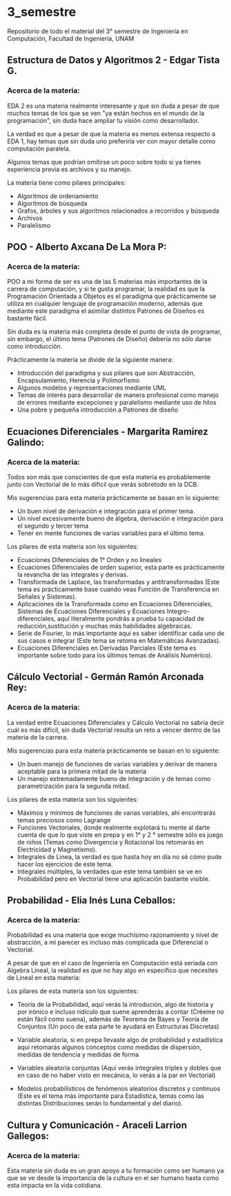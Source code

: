 # 3_semestre

Repositorio de todo el material del 3° semestre de Ingeniería en Computación, Facultad de Ingeniería, UNAM

## Estructura de Datos y Algoritmos 2 - Edgar Tista G.
### Acerca de la materia:

EDA 2 es una materia realmente interesante y que sin duda a pesar de que muchos temas de los que se ven "ya están hechos en el mundo de la programación", sin duda hace ampliar tu visión como desarrollador.

La verdad es que a pesar de que la materia es menos extensa respecto a EDA 1, hay temas que sin duda uno preferiría ver con mayor detalle como computación paralela.

Algunos temas que podrían omitirse un poco sobre todo si ya tienes experiencia previa es archivos y su manejo.

La materia tiene como pilares principales:
- Algoritmos de ordenamiento 
- Algoritmos de búsqueda
- Grafos, árboles y sus algoritmos relacionados a recorridos y búsqueda 
- Archivos
- Paralelismo 

## POO - Alberto Axcana De La Mora P: 
### Acerca de la materia:

POO a mi forma de ser es una de las 5 materias más importantes de la carrera de computación, y si te gusta programar, la realidad es que la Programación Orientada a Objetos es el paradigma que prácticamente se utiliza en cualquier lenguaje de programación moderno, además que mediante este paradigma el asimilar distintos Patrones de Diseños es bastante fácil.

Sin duda es la materia más completa desde el punto de vista de programar, sin embargo, el último tema (Patrones de Diseño) debería no sólo darse como introducción.

Prácticamente la materia se divide de la siguiente manera:
- Introducción del paradigma y sus pilares que son Abstracción, Encapsulamiento, Herencia y Polimorfismo
- Algunos modelos y representaciones mediante UML
- Temas de interés para desarrollar de manera profesional como manejo de errores mediante excepciones y paralelismo mediante uso de hilos
- Una pobre y pequeña introducción a Patrones de diseño


## Ecuaciones Diferenciales - Margarita Ramirez Galindo: 
### Acerca de la materia:


Todos son más que conscientes de que esta materia es probablemente junto con Vectorial de lo más difícil que verás sobretodo en la DCB.

Mis sugerencias para esta materia prácticamente se basan en lo siguiente:
- Un buen nivel de derivación e integración para el primer tema.
- Un nivel excesivamente bueno de álgebra, derivación e integración para el segundo y tercer tema
- Tener en mente funciones de varias variables para el último tema.

Los pilares de esta materia son los siguientes:
- Ecuaciones Diferenciales de 1° Orden y no lineales
- Ecuaciones Diferenciales de orden superior, esta parte es prácticamente la revancha de las integrales y derivas.
- Transformada de Laplace, las transformadas y antitransformadas (Este tema es prácticamente base cuando veas Función de Transferencia en Señales y Sistemas).
- Aplicaciones de la Transformada como en Ecuaciones Diferenciales, Sistemas de Ecuaciones Diferenciales y Ecuaciones Integro-diferenciales, aquí literalmente pondrás a prueba tu capacidad de reducción,sustitución y muchas más habilidades algebraicas.
- Serie de Fourier, lo más importante aquí es saber identificar cada uno de sus casos e integrar (Este tema se retoma en Matemáticas Avanzadas).
- Ecuaciones Diferenciales en Derivadas Parciales (Este tema es importante sobre todo para los últimos temas de Análisis Numérico). 

## Cálculo Vectorial - Germán Ramón Arconada Rey: 
### Acerca de la materia:

La verdad entre Ecuaciones Diferenciales y Cálculo Vectorial no sabría decir cuál es más dificil, sin duda Vectorial resulta un reto a vencer dentro de las materia de la carrera.

Mis sugerencias para esta materia prácticamente se basan en lo siguiente:

- Un buen manejo de funciones de varias variables y derivar de manera aceptable para la primera mitad de la materia
- Un manejo extremadamente bueno de integración y de temas como parametrización para la segunda mitad.

Los pilares de esta materia son los siguientes:
- Máximos y mínimos de funciones de varias variables, ahí encontrarás temas preciosos como Lagrange 
- Funciones Vectoriales, donde realmente explotará tu mente al darte cuenta de que lo que viste en prepa y en 1° y 2 ° semestre sólo es juego de niños (Temas como Divergencia y Rotacional los retomarás en Electricidad y Magnetismo).
- Integrales de Linea, la verdad es que hasta hoy en día no sé cómo pude hacer los ejercicios de este tema.
- Integrales múltiples, la verdades que este tema también se ve en Probabilidad pero en Vectorial tiene una aplicación bastante visible.


## Probabilidad - Elia Inés Luna Ceballos: 
### Acerca de la materia:

Probabilidad es una materia que exige muchísimo razonamiento y nivel de abstracción, a mi parecer es incluso más complicada que Diferencial o Vectorial.

A pesar de que en el caso de Ingeniería en Computación está seriada con Algebra Lineal, la realidad es que no hay algo en especifico que necesites de Lineal en esta materia:

Los pilares de esta materia son los siguientes:
- Teoría de la Probabilidad, aquí verás la introdución, algo de historia y por irónico e incluso ridículo que suene aprenderás a contar (Créeme no están fácil como  suena), además de Teorema de Bayes y Teoría de Conjuntos (Un poco de esta parte te ayudará en Estructuras Discretas)
- Variable aleatoria, si en prepa llevaste algo de probabilidad y estadística aquí retomarás algunos conceptos como medidas de dispersión, medidas de tendencia y medidas de forma

- Variables aleatoria conjuntas (Aquí verás integrales triples y dobles que en caso de no haber visto en mecánica, lo verás a la par en Vectorial)

- Modelos probabilísticos de fenómenos aleatorios discretos y continuos (Este es el tema más importante para Estadística, temas como las distintas Distribuciones serán lo fundamental y del diario).

## Cultura y Comunicación - Araceli Larrion Gallegos: 
### Acerca de la materia:

Esta materia sin duda es un gran apoyo a tu formación como ser humano ya que se ve desde la importancia de la cultura en el ser humano hasta como esta impacta en la vida cotidiana.
